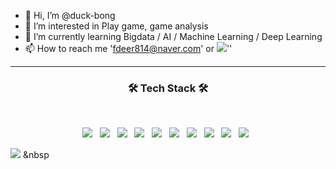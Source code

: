 - 👋 Hi, I’m @duck-bong<br />
- 👀 I’m interested in Play game, game analysis<br />
- 🌱 I’m currently learning Bigdata / AI / Machine Learning / Deep Learning<br />
- 📫 How to reach me 'fdeer814@naver.com' or <a href="https://www.instagram.com/jaehyeong814/" target="_blank"><img src="https://img.shields.io/badge/Instagram-E4405F?style=flat-square&logo=instagram&logoColor=white"/></a>''<br />
<hr />
<h3 align="center"><b>🛠 Tech Stack 🛠</b></h3>
</br>
<p align="center">
<img src="https://img.shields.io/badge/HTML5-E34F26?style=flat-square&logo=HTML5&logoColor=white"/></a> &nbsp
<img src="https://img.shields.io/badge/CSS3-1572B6?style=flat-square&logo=CSS3&logoColor=white"/></a> &nbsp
<img src="https://img.shields.io/badge/JavaScript-F7DF1E?style=flat-square&logo=JavaScript&logoColor=white"/></a> &nbsp
<img src="https://img.shields.io/badge/Node.js-339933?style=flat-square&logo=Node.js&logoColor=white"/></a> &nbsp
<img src="https://img.shields.io/badge/Express-000000?style=flat-square&logo=express&logoColor=white"/></a> &nbsp
<img src="https://img.shields.io/badge/React-61DAFB?style=flat-square&logo=react&logoColor=white"/></a> &nbsp
<img src="https://img.shields.io/badge/PHP-777BB4?style=flat-square&logo=php&logoColor=white"/></a> &nbsp
<img src="https://img.shields.io/badge/MySQL-4479A1?style=flat-square&logo=MySQL&logoColor=white"/></a> &nbsp 
<img src="https://img.shields.io/badge/SQLite-003B57?style=flat-square&logo=SQLite&logoColor=white"/></a> &nbsp 
<img src="https://img.shields.io/badge/R-276DC3?style=flat-square&logo=r&logoColor=white"/></a> &nbsp 

<img src="https://img.shields.io/badge/Amazon AWS-232F3E?style=flat-square&logo=Amazon%20AWS&logoColor=white"/></a> &nbsp </p>
<!---
duck-b/duck-b is a ✨ special ✨ repository because its `README.md` (this file) appears on your GitHub profile.
You can click the Preview link to take a look at your changes.
--->
